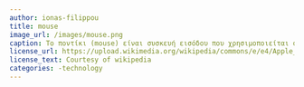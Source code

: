 ```yaml
---
author: ionas-filippou
title: mouse
image_url: /images/mouse.png
caption: Το ποντίκι (mouse) είναι συσκευή εισόδου που χρησιμοποιείται στους ηλεκτρονικούς υπολογιστές , καθώς και σε ταμπλέτες. Το όνομα «ποντίκι» επικράτησε εξαιτίας της ομοιότητάς του με το Ποντίκι λόγω του χαρακτηριστικού σχήματος που έχουν οι περισσότερες μορφές του σε συνδυασμό με το λεπτό καλώδιο που το συνέδεε στις αρχικές του μορφές με τον υπολογιστή. Σε γραφικές διεπιφάνειες χρήστη , η κίνηση του ποντικιού αντιστοιχεί σε παρόμοια κίνηση ενός ίχνους, δείκτη ή δρομέα στην οθόνη του υπολογιστή.
license_url: https://upload.wikimedia.org/wikipedia/commons/e/e4/Apple_Mice_Comparison.jpg
license_text: Courtesy of wikipedia
categories: -technology
---
```

